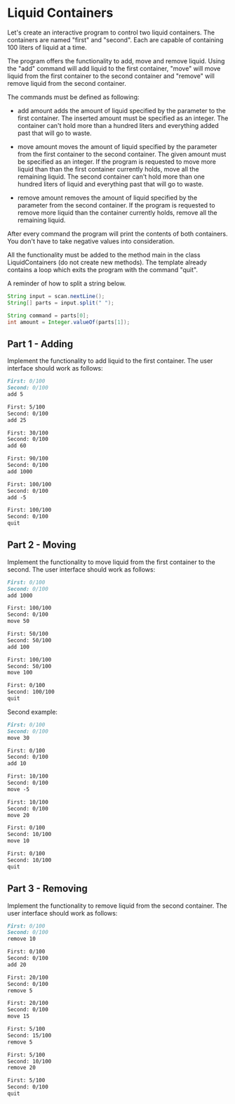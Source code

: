 
# Liquid Containers

Let's create an interactive program to control two liquid containers. The containers are named "first" and "second". Each are capable of containing 100 liters of liquid at a time.

The program offers the functionality to add, move and remove liquid. Using the "add" command will add liquid to the first container, "move" will move liquid from the first container to the second container and "remove" will remove liquid from the second container.

The commands must be defined as following:

- add amount adds the amount of liquid specified by the parameter to the first container. The inserted amount must be specified as an integer. The container can't hold more than a hundred liters and everything added past that will go to waste.

- move amount moves the amount of liquid specified by the parameter from the first container to the second container. The given amount must be specified as an integer. If the program is requested to move more liquid than than the first container currently holds, move all the remaining liquid. The second container can't hold more than one hundred liters of liquid and everything past that will go to waste.

- remove amount removes the amount of liquid specified by the parameter from the second container. If the program is requested to remove more liquid than the container currently holds, remove all the remaining liquid.

After every command the program will print the contents of both containers. You don't have to take negative values into consideration.

All the functionality must be added to the method main in the class LiquidContainers (do not create new methods). The template already contains a loop which exits the program with the command "quit".

A reminder of how to split a string below.

```java
String input = scan.nextLine();
String[] parts = input.split(" ");

String command = parts[0];
int amount = Integer.valueOf(parts[1]);
```

## Part 1 - Adding

Implement the functionality to add liquid to the first container. The user interface should work as follows:

```markdown
First: 0/100
Second: 0/100
add 5

First: 5/100
Second: 0/100
add 25

First: 30/100
Second: 0/100
add 60

First: 90/100
Second: 0/100
add 1000

First: 100/100
Second: 0/100
add -5

First: 100/100
Second: 0/100
quit
```

## Part 2 - Moving

Implement the functionality to move liquid from the first container to the second. The user interface should work as follows:

```markdown
First: 0/100
Second: 0/100
add 1000

First: 100/100
Second: 0/100
move 50

First: 50/100
Second: 50/100
add 100

First: 100/100
Second: 50/100
move 100

First: 0/100
Second: 100/100
quit
```

Second example:

```markdown
First: 0/100
Second: 0/100
move 30

First: 0/100
Second: 0/100
add 10

First: 10/100
Second: 0/100
move -5

First: 10/100
Second: 0/100
move 20

First: 0/100
Second: 10/100
move 10

First: 0/100
Second: 10/100
quit
```

## Part 3 - Removing

Implement the functionality to remove liquid from the second container. The user interface should work as follows:

```markdown
First: 0/100
Second: 0/100
remove 10

First: 0/100
Second: 0/100
add 20

First: 20/100
Second: 0/100
remove 5

First: 20/100
Second: 0/100
move 15

First: 5/100
Second: 15/100
remove 5

First: 5/100
Second: 10/100
remove 20

First: 5/100
Second: 0/100
quit
```
